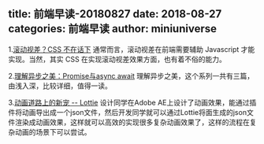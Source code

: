 title: 前端早读-20180827
date: 2018-08-27
categories: 前端早读
author: miniuniverse
---

1.[滚动视差？CSS 不在话下](http://www.cnblogs.com/coco1s/p/9453938.html)
通常而言，滚动视差在前端需要辅助 Javascript 才能实现。当然，其实 CSS 在实现滚动视差效果方面，也有着不俗的能力。

2.[理解异步之美：Promise与async await](https://juejin.im/post/5b6aafa9e51d451994603661)
理解异步之美，这个系列一共有三篇，由浅入深，比较详细，值得一读。

3.[动画道路上的新宠 -- Lottie](https://www.lottiefiles.com/?page=1)
设计同学在Adobe AE上设计了动画效果，能通过插件将动画导出成一个json文件，然后开发同学就可以通过Lottie将面生成的json文件渲染成动画效果，这样就可以高效的实现很多复杂动画效果了，这样的流程在复杂动画的场景下可以尝试。



